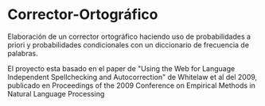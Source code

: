 # Corrector-Ortográfico
Elaboración de un corrector ortográfico haciendo uso de probabilidades a priori y probabilidades condicionales con un diccionario de frecuencia de palabras.

El proyecto esta basado en el paper de "Using the Web for Language Independent Spellchecking and
Autocorrection" de Whitelaw et al del 2009, publicado en Proceedings of the 2009 Conference on Empirical Methods in Natural Language Processing


